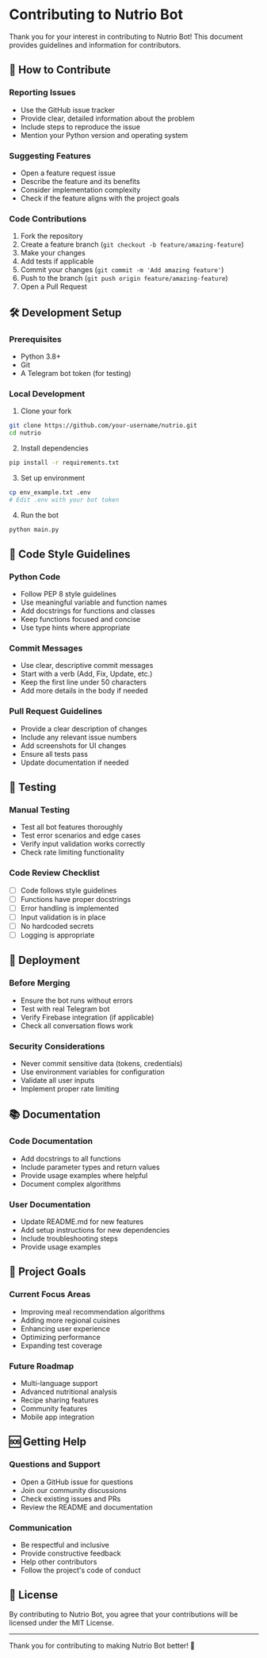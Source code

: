 # Contributing to Nutrio Bot

Thank you for your interest in contributing to Nutrio Bot! This document provides guidelines and information for contributors.

## 🤝 How to Contribute

### Reporting Issues
- Use the GitHub issue tracker
- Provide clear, detailed information about the problem
- Include steps to reproduce the issue
- Mention your Python version and operating system

### Suggesting Features
- Open a feature request issue
- Describe the feature and its benefits
- Consider implementation complexity
- Check if the feature aligns with the project goals

### Code Contributions
1. Fork the repository
2. Create a feature branch (`git checkout -b feature/amazing-feature`)
3. Make your changes
4. Add tests if applicable
5. Commit your changes (`git commit -m 'Add amazing feature'`)
6. Push to the branch (`git push origin feature/amazing-feature`)
7. Open a Pull Request

## 🛠️ Development Setup

### Prerequisites
- Python 3.8+
- Git
- A Telegram bot token (for testing)

### Local Development
1. Clone your fork
```bash
git clone https://github.com/your-username/nutrio.git
cd nutrio
```

2. Install dependencies
```bash
pip install -r requirements.txt
```

3. Set up environment
```bash
cp env_example.txt .env
# Edit .env with your bot token
```

4. Run the bot
```bash
python main.py
```

## 📝 Code Style Guidelines

### Python Code
- Follow PEP 8 style guidelines
- Use meaningful variable and function names
- Add docstrings for functions and classes
- Keep functions focused and concise
- Use type hints where appropriate

### Commit Messages
- Use clear, descriptive commit messages
- Start with a verb (Add, Fix, Update, etc.)
- Keep the first line under 50 characters
- Add more details in the body if needed

### Pull Request Guidelines
- Provide a clear description of changes
- Include any relevant issue numbers
- Add screenshots for UI changes
- Ensure all tests pass
- Update documentation if needed

## 🧪 Testing

### Manual Testing
- Test all bot features thoroughly
- Test error scenarios and edge cases
- Verify input validation works correctly
- Check rate limiting functionality

### Code Review Checklist
- [ ] Code follows style guidelines
- [ ] Functions have proper docstrings
- [ ] Error handling is implemented
- [ ] Input validation is in place
- [ ] No hardcoded secrets
- [ ] Logging is appropriate

## 🚀 Deployment

### Before Merging
- Ensure the bot runs without errors
- Test with real Telegram bot
- Verify Firebase integration (if applicable)
- Check all conversation flows work

### Security Considerations
- Never commit sensitive data (tokens, credentials)
- Use environment variables for configuration
- Validate all user inputs
- Implement proper rate limiting

## 📚 Documentation

### Code Documentation
- Add docstrings to all functions
- Include parameter types and return values
- Provide usage examples where helpful
- Document complex algorithms

### User Documentation
- Update README.md for new features
- Add setup instructions for new dependencies
- Include troubleshooting steps
- Provide usage examples

## 🎯 Project Goals

### Current Focus Areas
- Improving meal recommendation algorithms
- Adding more regional cuisines
- Enhancing user experience
- Optimizing performance
- Expanding test coverage

### Future Roadmap
- Multi-language support
- Advanced nutritional analysis
- Recipe sharing features
- Community features
- Mobile app integration

## 🆘 Getting Help

### Questions and Support
- Open a GitHub issue for questions
- Join our community discussions
- Check existing issues and PRs
- Review the README and documentation

### Communication
- Be respectful and inclusive
- Provide constructive feedback
- Help other contributors
- Follow the project's code of conduct

## 📄 License

By contributing to Nutrio Bot, you agree that your contributions will be licensed under the MIT License.

---

Thank you for contributing to making Nutrio Bot better! 🍎 